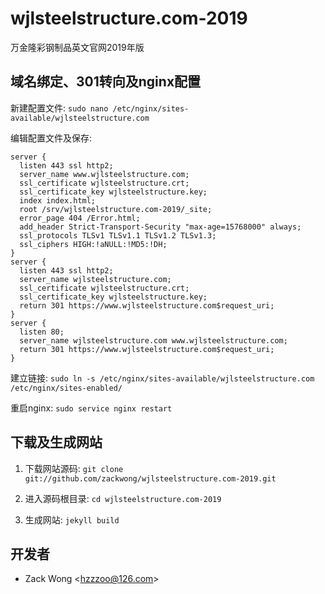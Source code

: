 wjlsteelstructure.com-2019
=============

万金隆彩钢制品英文官网2019年版


域名绑定、301转向及nginx配置
-----

新建配置文件: ``sudo nano /etc/nginx/sites-available/wjlsteelstructure.com``

编辑配置文件及保存: 

    server {
      listen 443 ssl http2;
      server_name www.wjlsteelstructure.com;
      ssl_certificate wjlsteelstructure.crt;
      ssl_certificate_key wjlsteelstructure.key;
      index index.html;
      root /srv/wjlsteelstructure.com-2019/_site;
      error_page 404 /Error.html;
      add_header Strict-Transport-Security "max-age=15768000" always;
      ssl_protocols TLSv1 TLSv1.1 TLSv1.2 TLSv1.3;
      ssl_ciphers HIGH:!aNULL:!MD5:!DH;
    }
    server {
      listen 443 ssl http2;
      server_name wjlsteelstructure.com;
      ssl_certificate wjlsteelstructure.crt;
      ssl_certificate_key wjlsteelstructure.key;
      return 301 https://www.wjlsteelstructure.com$request_uri;
    }
    server {
      listen 80;
      server_name wjlsteelstructure.com www.wjlsteelstructure.com;
      return 301 https://www.wjlsteelstructure.com$request_uri;
    }

建立链接: ``sudo ln -s /etc/nginx/sites-available/wjlsteelstructure.com /etc/nginx/sites-enabled/``

重启nginx: ``sudo service nginx restart``


下载及生成网站
-----

1. 下载网站源码: ``git clone git://github.com/zackwong/wjlsteelstructure.com-2019.git``

2. 进入源码根目录: ``cd wjlsteelstructure.com-2019``

3. 生成网站: ``jekyll build``


开发者
---------

* Zack Wong &lt;hzzzoo@126.com&gt;

